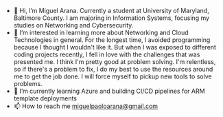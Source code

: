 - 👋 Hi, I’m Miguel Arana. Currently a student at University of Maryland, Baltimore County. I am majoring in Information Systems, focusing my studies on Networking and Cybersecurity.
- 👀 I’m interested in learning more about Networking and Cloud Technologies in general. For the longest time, I avoided programming because I thought I wouldn't like it. But when I was exposed to different coding projects recently, I fell in love with the challenges that was presented me. I think I'm pretty good at problem solving. I'm relentless, so if there's a problem to fix, I do my best to use the resources around me to get the job done. I will force myself to pickup new tools to solve problems.
- 🌱 I’m currently learning Azure and building CI/CD pipelines for ARM template deployments
- 📫 How to reach me miguelpaoloarana@gmail.com

<!---
miguel-arana/miguel-arana is a ✨ special ✨ repository because its `README.md` (this file) appears on your GitHub profile.
You can click the Preview link to take a look at your changes.
--->

